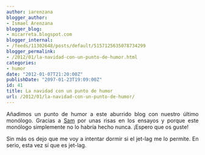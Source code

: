 ```yaml
---
author: iarenzana
blogger_author:
- Ismael Arenzana
blogger_blog:
- micarreta.blogspot.com
blogger_internal:
- /feeds/11302648/posts/default/5157125635078734299
blogger_permalink:
- /2012/01/la-navidad-con-un-punto-de-humor.html
categories:
- humor
date: "2012-01-07T21:20:00Z"
publishDate: "2097-01-23T19:09:00Z"
id: 41
title: La navidad con un punto de humor
url: /2012/01/la-navidad-con-un-punto-de-humor/
---
```

<p style="text-align: justify;">
  Añadimos un punto de humor a este aburrido blog con nuestro último monólogo. Gracias a <a href="https://twitter.com/GoodOldUncleSam">Sam</a> por unas risas en los ensayos y porque este monólogo simplemente no lo habría hecho nunca. ¡Espero que os guste!
</p>

<p style="text-align: justify;">
  Sin más os dejo que me voy a intentar dormir si el jet-lag me lo permite. En serio, esta vez sí que es jet-lag.
</p>

<p style="text-align: justify;">
   
</p>
